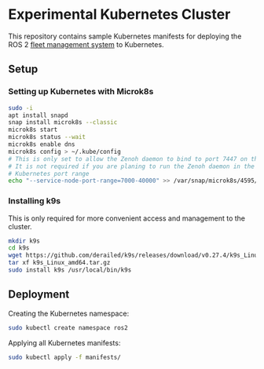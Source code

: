# Experimental Kubernetes Cluster

This repository contains sample Kubernetes manifests for deploying the ROS 2 [fleet management system](https://github.com/BA23-Robotic-Fleet-Management/fleet_management_system) to Kubernetes.

## Setup

### Setting up Kubernetes with Microk8s

```bash
sudo -i
apt install snapd
snap install microk8s --classic
microk8s start
microk8s status --wait
microk8s enable dns
microk8s config > ~/.kube/config
# This is only set to allow the Zenoh daemon to bind to port 7447 on the server.
# It is not required if you are planing to run the Zenoh daemon in the standard
# Kubernetes port range
echo "--service-node-port-range=7000-40000" >> /var/snap/microk8s/4595/args/kube-apiserver
```

### Installing k9s

This is only required for more convenient access and management to the cluster.

```bash
mkdir k9s
cd k9s
wget https://github.com/derailed/k9s/releases/download/v0.27.4/k9s_Linux_amd64.tar.gz
tar xf k9s_Linux_amd64.tar.gz
sudo install k9s /usr/local/bin/k9s
```

## Deployment

Creating the Kubernetes namespace:

```bash
sudo kubectl create namespace ros2
```

Applying all Kubernetes manifests:

```bash
sudo kubectl apply -f manifests/
```
